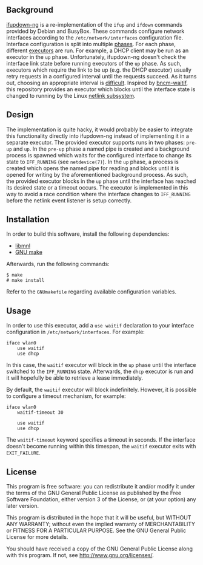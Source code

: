 ## Background

[ifupdown-ng][ifupdown-ng github] is a re-implementation of the `ifup` and `ifdown` commands provided by Debian and BusyBox.
These commands configure network interfaces according to the `/etc/network/interfaces` configuration file.
Interface configuration is split into multiple [phases][ifupdown-ng phases].
For each phase, different [executors][ifupdown-ng executor] are run.
For example, a DHCP client may be run as an executor in the `up` phase.
Unfortunately, ifupdown-ng doesn't check the interface link state before running executors of the `up` phase.
As such, executors which require the link to be up (e.g. the DHCP executor) usually retry requests in a configured interval until the requests succeed.
As it turns out, choosing an appropriate interval is [difficult][alpine #13795].
Inspired by [bncm-waitif][bncm-waitif web], this repository provides an executor which blocks until the interface state is changed to running by the Linux [netlink subsystem][netlink wikipedia].

## Design

The implementation is quite hacky, it would probably be easier to integrate this functionality directly into ifupdown-ng instead of implementing it in a separate executor.
The provided executor supports runs in two phases: `pre-up` and `up`.
In the `pre-up` phase a named pipe is created and a background process is spawned which waits for the configured interface to change its state to `IFF_RUNNING` (see `netdevice(7)`).
In the `up` phase, a process is created which opens the named pipe for reading and blocks until it is opened for writing by the aforementioned background process.
As such, the provided executor blocks in the `up` phase until the interface has reached its desired state or a timeout occurs.
The executor is implemented in this way to avoid a race condition where the interface changes to `IFF_RUNNING` before the netlink event listener is setup correctly.

## Installation

In order to build this software, install the following dependencies:

* [libmnl][libmnl web]
* [GNU make][make web]

Afterwards, run the following commands:

	$ make
	# make install

Refer to the `GNUmakefile` regarding available configuration variables.

## Usage

In order to use this executor, add a `use waitif` declaration to your interface configuration in `/etc/network/interfaces`.
For example:

	iface wlan0
		use waitif
		use dhcp

In this case, the `waitif` executor will block in the `up` phase until the interface switched to the `IFF_RUNNING` state.
Afterwards, the `dhcp` executor is run and it will hopefully be able to retrieve a lease immediately.

By default, the `waitif` executor will block indefinitely.
However, it is possible to configure a timeout mechanism, for example:

	iface wlan0
		waitif-timeout 30

		use waitif
		use dhcp

The `waitif-timeout` keyword specifies a timeout in seconds.
If the interface doesn't become running within this timespan, the `waitif` executor exits with `EXIT_FAILURE`.

## License

This program is free software: you can redistribute it and/or modify it
under the terms of the GNU General Public License as published by the
Free Software Foundation, either version 3 of the License, or (at your
option) any later version.

This program is distributed in the hope that it will be useful, but
WITHOUT ANY WARRANTY; without even the implied warranty of
MERCHANTABILITY or FITNESS FOR A PARTICULAR PURPOSE. See the GNU General
Public License for more details.

You should have received a copy of the GNU General Public License along
with this program. If not, see <http://www.gnu.org/licenses/>.

[ifupdown-ng github]: https://github.com/ifupdown-ng/ifupdown-ng
[ifupdown-ng executor]: https://github.com/ifupdown-ng/ifupdown-ng/blob/ce6954d62879c3532697a5b0cd800a506fae9da6/doc/ifupdown-executor.scd
[ifupdown-ng phases]: https://github.com/ifupdown-ng/ifupdown-ng/blob/ce6954d62879c3532697a5b0cd800a506fae9da6/doc/ifupdown-executor.scd#phases
[alpine #13795]: https://gitlab.alpinelinux.org/alpine/aports/-/issues/13795
[bncm-waitif web]: https://skarnet.org/software/bcnm/bcnm-waitif.html
[netlink wikipedia]: https://en.wikipedia.org/wiki/Netlink
[libmnl web]: https://github.com/ifupdown-ng/ifupdown-ng
[make web]: https://github.com/rocky/remake
